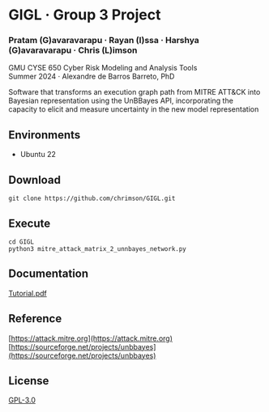 # GIGL · Group 3 Project
### Pratam (G)avaravarapu · Rayan (I)ssa · Harshya (G)avaravarapu · Chris (L)imson
GMU CYSE 650 Cyber Risk Modeling and Analysis Tools  
Summer 2024 · Alexandre de Barros Barreto, PhD  

Software that transforms an execution graph path from MITRE ATT&amp;CK into Bayesian representation using the UnBBayes API, incorporating the capacity to elicit and measure uncertainty in the new model representation

## Environments
* Ubuntu 22

## Download
```
git clone https://github.com/chrimson/GIGL.git
```

## Execute
```
cd GIGL
python3 mitre_attack_matrix_2_unnbayes_network.py
```

## Documentation
[Tutorial.pdf](Tutorial.pdf)

## Reference
[https://attack.mitre.org](https://attack.mitre.org)  
[https://sourceforge.net/projects/unbbayes](https://sourceforge.net/projects/unbbayes)

## License
[GPL-3.0](LICENSE)
